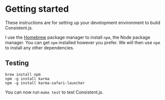 # Getting started

These instructions are for setting up your development environment to build Consistent.js.

I use the [Homebrew](http://brew.sh) package manager to install `npm`, the Node package manager. You can get `npm` installed however you prefer. We will then use `npm` to install any other dependencies.

## Testing

```
brew install npm
npm -g install karma
npm -g install karma-safari-launcher
```

You can now run `make test` to test Consistent.js.

